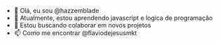 - 👋 Olá, eu sou @hazzemblade
- 🌱 Atualmente, estou aprendendo javascript e logica de programação
- 💞️ Estou buscando colaborar em novos projetos
- 📫 Como me encontrar @flaviodejesusmkt
